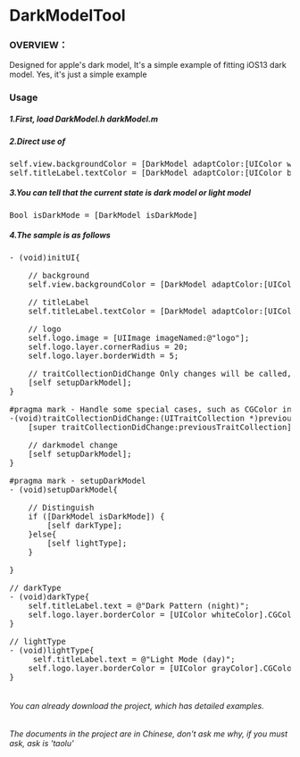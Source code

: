 # DarkModelTool

### OVERVIEW：
Designed for apple's dark model, It's a simple example of fitting iOS13 dark model. Yes, it's just a simple example

### Usage
##### 1.First, load DarkModel.h darkModel.m
##### 2.Direct use of
<pre>
self.view.backgroundColor = [DarkModel adaptColor:[UIColor whiteColor] darkColor:[UIColor blackColor]];
self.titleLabel.textColor = [DarkModel adaptColor:[UIColor blackColor] darkColor:[UIColor whiteColor]];
</pre>
##### 3.You can tell that the current state is dark model or light model
<pre>
Bool isDarkMode = [DarkModel isDarkMode]
</pre>
##### 4.The sample is as follows
<pre>
- (void)initUI{

    // background
    self.view.backgroundColor = [DarkModel adaptColor:[UIColor whiteColor] darkColor:[UIColor blackColor]];
  
    // titleLabel
    self.titleLabel.textColor = [DarkModel adaptColor:[UIColor blackColor] darkColor:[UIColor whiteColor]];
    
    // logo
    self.logo.image = [UIImage imageNamed:@"logo"];
    self.logo.layer.cornerRadius = 20;
    self.logo.layer.borderWidth = 5;
    
    // traitCollectionDidChange Only changes will be called, so for special requirements, it should be preset
    [self setupDarkModel];
}

#pragma mark - Handle some special cases, such as CGColor in layer, special, text changes caused by light and dark scenes, etc
-(void)traitCollectionDidChange:(UITraitCollection *)previousTraitCollection{
    [super traitCollectionDidChange:previousTraitCollection];
    
    // darkmodel change
    [self setupDarkModel];
}

#pragma mark - setupDarkModel
- (void)setupDarkModel{

    // Distinguish
    if ([DarkModel isDarkMode]) {
        [self darkType];
    }else{
        [self lightType];
    }
    
}

// darkType
- (void)darkType{
    self.titleLabel.text = @"Dark Pattern (night)";
    self.logo.layer.borderColor = [UIColor whiteColor].CGColor;
}

// lightType
- (void)lightType{
     self.titleLabel.text = @"Light Mode (day)";
    self.logo.layer.borderColor = [UIColor grayColor].CGColor;
}

</pre>
###### You can already download the project, which has detailed examples. 
###### The documents in the project are in Chinese, don't ask me why, if you must ask, ask is 'taolu'
